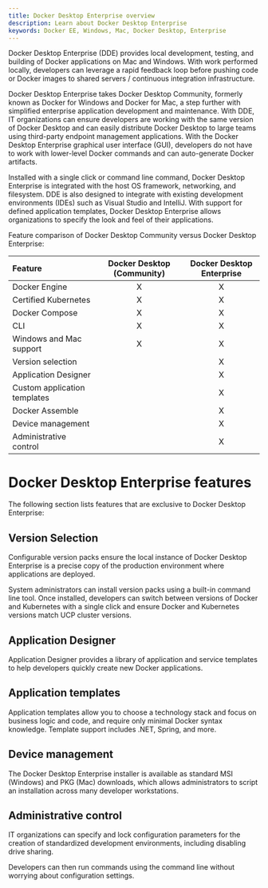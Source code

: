 ```yaml
---
title: Docker Desktop Enterprise overview
description: Learn about Docker Desktop Enterprise
keywords: Docker EE, Windows, Mac, Docker Desktop, Enterprise
---
```


Docker Desktop Enterprise (DDE) provides local development, testing, and building of Docker applications on Mac and Windows. With work performed locally, developers can leverage a rapid feedback loop before pushing code or Docker images to shared servers / continuous integration infrastructure.

Docker Desktop Enterprise takes Docker Desktop Community, formerly known as Docker for Windows and Docker for Mac, a step further with simplified enterprise application development and maintenance. With DDE, IT organizations can ensure developers are working with the same version of Docker Desktop and can easily distribute Docker Desktop to large teams using third-party endpoint management applications. With the Docker Desktop Enterprise graphical user interface (GUI), developers do not have to work with lower-level Docker commands and can auto-generate Docker artifacts.

Installed with a single click or command line command, Docker Desktop Enterprise is integrated with the host OS framework, networking, and filesystem. DDE is also designed to integrate with existing development environments (IDEs) such as Visual Studio and IntelliJ. With support for defined application templates, Docker Desktop Enterprise allows organizations to specify the look and feel of their applications.

Feature comparison of Docker Desktop Community versus Docker Desktop Enterprise:

  | Feature                     | Docker Desktop (Community) | Docker Desktop Enterprise |
  | :-------------------------  |:--------------------------:|:-------------------------:|
  | Docker Engine               | X                          |  X                        |
  | Certified Kubernetes        | X                          |  X                        |
  | Docker Compose              | X                          |  X                        |
  | CLI                         | X                          |  X                        |
  | Windows and Mac support     | X                          |  X                        |
  | Version selection           |                            |  X                        |
  | Application Designer        |                            |  X                        |
  | Custom application templates|                            |  X                        |
  | Docker Assemble             |                            |  X                        |
  | Device management           |                            |  X                        |
  | Administrative control      |                            |  X                        |

# Docker Desktop Enterprise features

The following section lists features that are exclusive to Docker Desktop Enterprise:

## Version Selection

Configurable version packs ensure the local instance of Docker Desktop Enterprise is a precise copy of the production environment where applications are deployed.

System administrators can install version packs using a built-in command line tool. Once installed, developers can switch between versions of Docker and Kubernetes with a single click and ensure Docker and Kubernetes versions match UCP cluster versions.

## Application Designer

 Application Designer provides a library of application and service templates to help developers quickly create new Docker applications.

## Application templates

Application templates allow you to choose a technology stack and focus on business logic and code, and require only minimal Docker syntax knowledge. Template support includes .NET, Spring, and more.

## Device management

The Docker Desktop Enterprise installer is available as standard MSI (Windows) and PKG (Mac) downloads, which allows administrators to script an installation across many developer workstations.

## Administrative control

IT organizations can specify and lock configuration parameters for the creation of  standardized development environments, including disabling drive sharing.

Developers can then run commands using the command line without worrying about configuration settings.